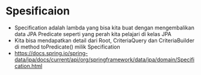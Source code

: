 # Spesificaion
* Specification adalah lambda yang bisa kita buat dengan mengembalikan data JPA Predicate seperti yang perah kita pelajari di kelas JPA
* Kita bisa mendapatkan detail dari Root, CriteriaQuery dan CriteriaBuilder di method toPredicate() milik Specification
* https://docs.spring.io/spring-data/jpa/docs/current/api/org/springframework/data/jpa/domain/Specification.html 
